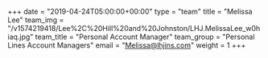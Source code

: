+++
date = "2019-04-24T05:00:00+00:00"
type = "team"
title = "Melissa Lee"
team_img = "/v1574219418/Lee%2C%20Hill%20and%20Johnston/LHJ.MelissaLee_w0hiaq.jpg"
team_title = "Personal Account Manager"
team_group = "Personal Lines Account Managers"
email = "Melissa@lhjins.com"
weight = 1
+++